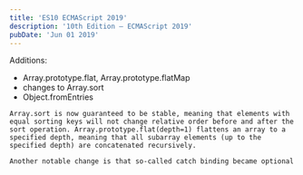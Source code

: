 ```yaml
---
title: 'ES10 ECMAScript 2019'
description: '10th Edition – ECMAScript 2019'
pubDate: 'Jun 01 2019'
---
```


Additions:
- Array.prototype.flat, Array.prototype.flatMap
- changes to Array.sort
- Object.fromEntries

```bash>
Array.sort is now guaranteed to be stable, meaning that elements with equal sorting keys will not change relative order before and after the sort operation. Array.prototype.flat(depth=1) flattens an array to a specified depth, meaning that all subarray elements (up to the specified depth) are concatenated recursively.

Another notable change is that so-called catch binding became optional
```
